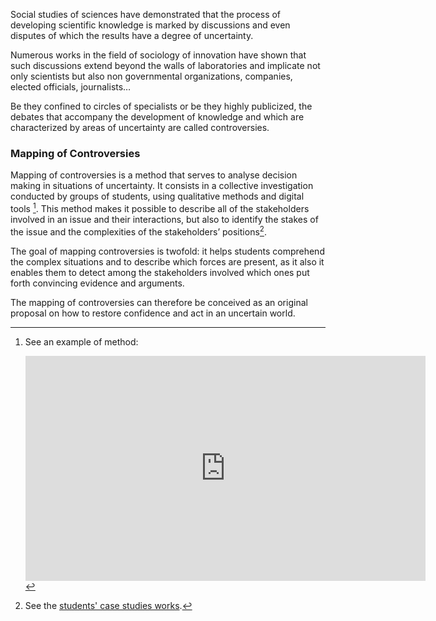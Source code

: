 Social studies of sciences have demonstrated that the process of developing scientific knowledge is marked by discussions and even disputes of which the results have a degree of uncertainty.

Numerous works in the field of sociology of innovation have shown that such discussions extend beyond the walls of laboratories and implicate not only scientists but also non governmental organizations, companies, elected officials, journalists…

Be they confined to circles of specialists or be they highly publicized, the debates that accompany the development of knowledge and which are characterized by areas of uncertainty are called controversies.

### Mapping of Controversies

Mapping of controversies is a method that serves to analyse decision making in situations of uncertainty. It consists in a collective investigation conducted by groups of students, using qualitative methods and digital tools [^link-video]. This method makes it possible to describe all of the stakeholders involved in an issue and their interactions, but also to identify the stakes of the issue and the complexities of the stakeholders’ positions[^link-studies].

The goal of mapping controversies is twofold: it helps students comprehend the complex situations and to describe which forces are present, as it also it enables them to detect among the stakeholders involved which ones put forth convincing evidence and arguments.

The mapping of controversies can therefore be conceived as an original proposal on how to restore confidence and act in an uncertain world.

[^link-video]: See an example of method:

	<iframe src="https://player.vimeo.com/video/637827829" width="640" height="360" frameborder="0" webkitallowfullscreen mozallowfullscreen allowfullscreen></iframe>
    
[^link-studies]:

	See the [students' case studies works](/en/studies).
